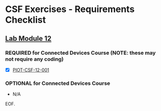 # CSF Exercises - Requirements Checklist

## [Lab Module 12](https://github.com/orgs/programming-the-iot/projects/1#column-10488565)

### REQUIRED for Connected Devices Course (NOTE: these may not require any coding)

- [x] [PIOT-CSF-12-001](https://github.com/programming-the-iot/book-exercise-tasks/issues/124)

### OPTIONAL for Connected Devices Course

- N/A

EOF.
